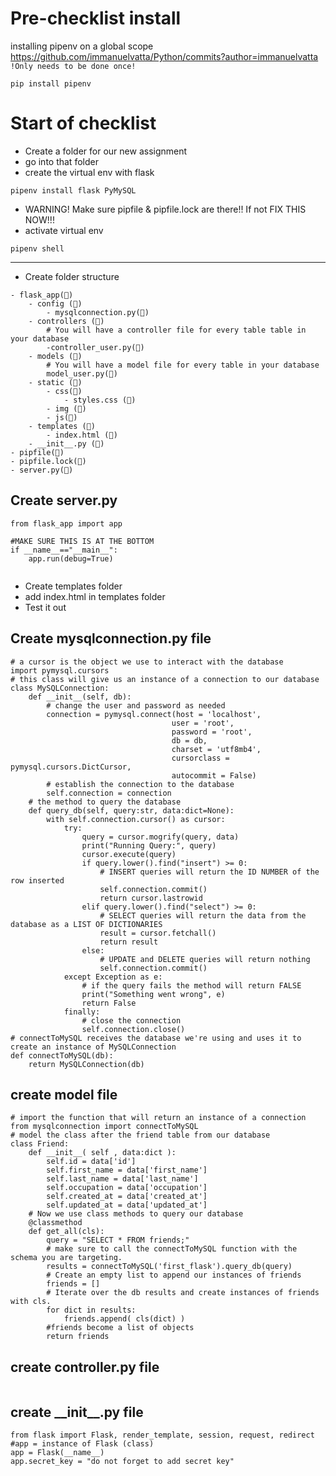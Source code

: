 # Pre-checklist install
installing pipenv on a global scope
https://github.com/immanuelvatta/Python/commits?author=immanuelvatta
`!Only needs to be done once!`

```console
pip install pipenv
``` 

# Start of checklist
- Create a folder for our new assignment
- go into that folder
- create the virtual env with flask

```console
pipenv install flask PyMySQL
```
- WARNING! Make sure pipfile & pipfile.lock are there!! If not FIX THIS NOW!!!
- activate virtual env
```console
pipenv shell
```

---
- Create folder structure
```
- flask_app(📂)
    - config (📂)
        - mysqlconnection.py(📄)
    - controllers (📂)
        # You will have a controller file for every table table in your database
        -controller_user.py(📄)
    - models (📂)
        # You will have a model file for every table in your database
        model_user.py(📄)
    - static (📂)
        - css(📂)
            - styles.css (📄)
        - img (📂)
        - js(📂)
    - templates (📂)
        - index.html (📄)
    - __init__.py (📄)
- pipfile(📄)
- pipfile.lock(📄)
- server.py(📄)
```

## Create server.py

```Py
from flask_app import app

#MAKE SURE THIS IS AT THE BOTTOM
if __name__=="__main__":
    app.run(debug=True)


```
- Create templates folder
- add index.html in templates folder
- Test it out

## Create mysqlconnection.py file

```PY
# a cursor is the object we use to interact with the database
import pymysql.cursors
# this class will give us an instance of a connection to our database
class MySQLConnection:
    def __init__(self, db):
        # change the user and password as needed
        connection = pymysql.connect(host = 'localhost',
                                    user = 'root', 
                                    password = 'root', 
                                    db = db,
                                    charset = 'utf8mb4',
                                    cursorclass = pymysql.cursors.DictCursor,
                                    autocommit = False)
        # establish the connection to the database
        self.connection = connection
    # the method to query the database
    def query_db(self, query:str, data:dict=None):
        with self.connection.cursor() as cursor:
            try:
                query = cursor.mogrify(query, data)
                print("Running Query:", query)
                cursor.execute(query)
                if query.lower().find("insert") >= 0:
                    # INSERT queries will return the ID NUMBER of the row inserted
                    self.connection.commit()
                    return cursor.lastrowid
                elif query.lower().find("select") >= 0:
                    # SELECT queries will return the data from the database as a LIST OF DICTIONARIES
                    result = cursor.fetchall()
                    return result
                else:
                    # UPDATE and DELETE queries will return nothing
                    self.connection.commit()
            except Exception as e:
                # if the query fails the method will return FALSE
                print("Something went wrong", e)
                return False
            finally:
                # close the connection
                self.connection.close() 
# connectToMySQL receives the database we're using and uses it to create an instance of MySQLConnection
def connectToMySQL(db):
    return MySQLConnection(db)
```

## create model file
```PY
# import the function that will return an instance of a connection
from mysqlconnection import connectToMySQL
# model the class after the friend table from our database
class Friend:
    def __init__( self , data:dict ):
        self.id = data['id']
        self.first_name = data['first_name']
        self.last_name = data['last_name']
        self.occupation = data['occupation']
        self.created_at = data['created_at']
        self.updated_at = data['updated_at']
    # Now we use class methods to query our database
    @classmethod
    def get_all(cls):
        query = "SELECT * FROM friends;"
        # make sure to call the connectToMySQL function with the schema you are targeting.
        results = connectToMySQL('first_flask').query_db(query)
        # Create an empty list to append our instances of friends
        friends = []
        # Iterate over the db results and create instances of friends with cls.
        for dict in results:
            friends.append( cls(dict) )
        #friends become a list of objects
        return friends
```

## create controller.py file
```
```

## create  \_\_init__.py file
```PY
from flask import Flask, render_template, session, request, redirect
#app = instance of Flask (class)
app = Flask(__name__)
app.secret_key = "do not forget to add secret key"
```